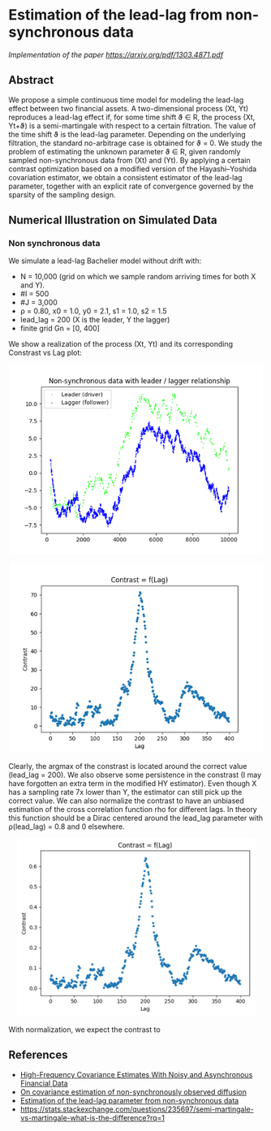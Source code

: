 # Estimation of the lead-lag from non-synchronous data
*Implementation of the paper https://arxiv.org/pdf/1303.4871.pdf*


## Abstract
We propose a simple continuous time model for modeling the lead-lag effect between two financial
assets. A two-dimensional process (Xt, Yt) reproduces a lead-lag effect if, for some time shift
ϑ ∈ R, the process (Xt, Yt+ϑ) is a semi-martingale with respect to a certain filtration. The
value of the time shift ϑ is the lead-lag parameter. Depending on the underlying filtration,
the standard no-arbitrage case is obtained for ϑ = 0. We study the problem of estimating the
unknown parameter ϑ ∈ R, given randomly sampled non-synchronous data from (Xt) and (Yt).
By applying a certain contrast optimization based on a modified version of the Hayashi–Yoshida
covariation estimator, we obtain a consistent estimator of the lead-lag parameter, together with
an explicit rate of convergence governed by the sparsity of the sampling design.

## Numerical Illustration on Simulated Data

### Non synchronous data

We simulate a lead-lag Bachelier model without drift with:
- N = 10,000 (grid on which we sample random arriving times for both X and Y).
- #I = 500
- #J = 3,000
- ρ = 0.80, x0 = 1.0, y0 = 2.1, s1 = 1.0, s2 = 1.5
- lead_lag = 200 (X is the leader, Y the lagger)
- finite grid Gn = [0, 400]

We show a realization of the process (Xt, Yt) and its corresponding Constrast vs Lag plot:

<p align="center">
  <img src="figures/Figure_1.png" width="500">
</p>


<p align="center">
  <img src="figures/Figure_2.png" width="500">
</p>

Clearly, the argmax of the constrast is located around the correct value (lead_lag = 200). We also observe some persistence in the constrast (I may have forgotten an extra term in the modified HY estimator). Even though X has a sampling rate 7x lower than Y, the estimator can still pick up the correct value. We can also normalize the contrast to have an unbiased estimation of the cross correlation function rho for different lags. In theory this function should be a Dirac centered around the lead_lag parameter with ρ(lead_lag) = 0.8 and 0 elsewhere.

<p align="center">
  <img src="figures/Figure_3.png" width="470">
</p>

With normalization, we expect the contrast to 

## References
- [High-Frequency Covariance Estimates With Noisy and Asynchronous Financial Data](https://www.princeton.edu/~yacine/QMLE2D.pdf)
- [On covariance estimation of non-synchronously observed diffusion](http://www.ms.u-tokyo.ac.jp/~nakahiro/mypapers_for_personal_use/hayyos03.pdf)
- [Estimation of the lead-lag parameter from non-synchronous data](https://arxiv.org/pdf/1303.4871.pdf)
- https://stats.stackexchange.com/questions/235697/semi-martingale-vs-martingale-what-is-the-difference?rq=1
